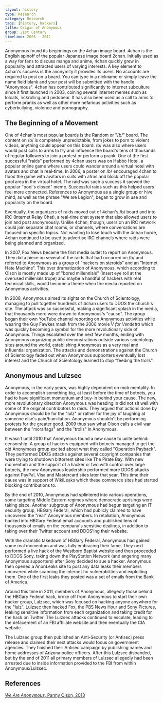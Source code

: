 ```yaml
---
layout: history 
type: Research
category: Research
tags: [history, hackers]
title: Origin of Anonymous
group: 21st Century
timeline: 2003 - 2011
---
```


Anonymous found its beginnings on the 4chan image board. 4chan is the English spinoff of the popular Japanese image board 2chan. Initially used as a way for fans to discuss manga and anime, 4chan quickly grew in popularity and attracted users of varying interests. A key element to 4chan's success is the anonymity it provides its users. No accounts are required to post on a board. You can type in a nickname or simply leave the name field blank and your post will be submitted with the handle "Anonymous". 4chan has contributed significantly to internet subculture since it first launched in 2003, coining several internet memes such as lolcats, rickrolling and pedobear. It has also been used as a call to arms to perform pranks as well as other more nefarious activities such as cyberbullying, violence and pornography. 

<h2>The Beginning of a Movement</h2>
One of 4chan's most popular boards is the Random or "/b/" board. The content on /b/ is completely unpredictable, from jokes to porn to violent videos, anything could appear on this board. /b/ was also where users would post calls to arms to try and influence the board's tens of thousands of regular followers to join a protest or perform a prank. One of the first successful "raids" performed by 4chan users was on Habbo Hotel, a popular online game where users could wander around a virtual hotel with avatars and chat in real-time. In 2006, a poster on /b/ encouraged 4chan to flood the game with avatars in suits with afros and block off the popular pool area in the virtual hotel. The raid was such a success it spewed the popular "pool's closed" meme. Successful raids such as this helped users feel more connected. References to Anonymous as a single group or hive mind, as well as the phrase "We are Legion", began to grow in use and popularity on the board.

Eventually, the organizers of raids moved out of 4chan's /b/ board and into IRC (Internet Relay Chat), a real-time chat system that also allowed users to join and post anonymously. Unlike 4chan, though, users on an IRC network could join separate chat rooms, or channels, where conversations are focused on specific topics. Not wanting to lose touch with the 4chan horde, 4chan continued to be used to advertise IRC channels where raids were being planned and organized. 

In 2007, Fox News became the first media outlet to report on Anonymous. They did a piece on several of the raids that had occurred on /b/ and referred to Anonymous as a group of "hackers on steroids" and an "Internet Hate Machine". This over dramatization of Anonymous, which according to Olson is mostly made up of "bored millennials" (insert eye roll at the overused millenials trope) and maybe a handful of hackers with real technical skills, would become a theme when the media reported on Anonymous activities. 

In 2008, Anonymous aimed its sights on the Church of Scientology, managing to pull together hundreds of 4chan users to DDOS the church's site. The attack was so successful, making a significant splash in the media, that thousands more were drawn to Anonymous's "cause". The group began their own YouTube channel reporting on Anonymous activities while wearing the Guy Fawkes mask from the 2006 movie <i>V for Vendetta</i> which was quickly becoming a symbol for the more revolutionary side of Anonymous. Things escalated over the next few months, ending with Anonymous organizing public demonstrations outside various scientology sites around the world, establishing Anonymous as a very real and influential organization. The attacks and demonstrations against the Church of Scientology faded out when Anonymous supporters eventually lost interest and the Church of Scientology learned to stop "feeding the trolls".

<h2>Anonymous and Lulzsec</h2>
Anonymous, in the early years, was highly dependent on mob mentality. In order to accomplish something big, at least before the time of botnets, you had to have significant momentum and buy-in behind your cause. The new, more revolutionary direction Anonymous was heading in did not sit well with some of the original contributors to raids. They argued that actions done by Anonymous should be for the "lulz" or rather for the joy of laughing at someone else's pain/humiliation. Anonymous shouldn't be performing protests for the greater good. 2009 thus saw what Olson calls a civil war between the "moralfags" and the "trolls" in Anonymous. 

It wasn't until 2010 that Anonymous found a new cause to unite behind: censorship. A group of hackers equipped with botnets managed to get the old Anonymous group excited about what they called "Operation Payback". They performed DDOS attacks against several copyright companies that were trying to shutdown bittorrent sites like The Pirate Bay. With new momentum and the support of a hacker or two with control over large botnets, the new Anonymous leadership performed more DDOS attacks against PayPal, Visa and Mastercard sites later that year. This time their cause was in support of WikiLeaks which these commerce sites had started blocking contributions to.

By the end of 2010, Anonymous had splintered into various operations, some targeting Middle Eastern regimes where democratic uprisings were taking place. Another subgroup of Anonymous had begun targeting an IT security group, HBGary Federal, which had publicly claimed to have uncovered the "real" Anonymous members. In retaliation, Anonymous hacked into HBGary Federal email accounts and published tens of thousands of emails on the company's sensitive dealings, in addition to taking over their Twitter account and DDOS'ing their website.

With the dramatic takedown of HBGary Federal, Anonymous had gained some real momentum and was fully embracing their fame. They next performed a live hack of the Westboro Baptist website and then proceeded to DDOS Sony, taking down the PlayStation Network (and angering many Anonymous supporters) after Sony decided to sue a hacker. Anonymous then opened a AnonLeaks site to post any data leaks their members uncovered while scanning the internet for vulnerabilities and exploiting them. One of the first leaks they posted was a set of emails from the Bank of America.

Around this time in 2011, members of Anonymous, allegedly those behind the HBGary Federal hack, broke off from Anonymous to start their own hacker group, Lulzsec, which was focused on hacking anyone anywhere for the "lulz". Lulzsec then hacked Fox, the PBS News Hour and Sony Pictures, leaking sensitive information from each organization and taking credit for the hack on Twitter. The Lulzsec attacks continued to escalate, leading to the defacement of an FBI affiliate website and then eventually the CIA website. 

The Lulzsec group then published an Anti-Security (or Antisec) press release and claimed their next attacks would focus on government agencies. They finished their Antisec campaign by publishing names and home addresses of Arizona police officers. After this Lulzsec disbanded, but by the end of 2011 all primary members of Lulzsec allegedly had been arrested due to inside information provided to the FBI from within Anonymous/Lulzsec.

<h2>References</h2>
<a href="/2017/01/22/weareanon/"><i>We Are Anonymous</i>, Parmy Olson, 2013</a>




